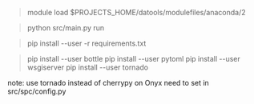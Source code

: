 > module load $PROJECTS_HOME/datools/modulefiles/anaconda/2

> python src/main.py run

> pip install --user -r requirements.txt

> pip install --user bottle
> pip install --user pytoml
> pip install --user wsgiserver
> pip install --user tornado

note: use tornado instead of cherrypy on Onyx
need to set in src/spc/config.py

